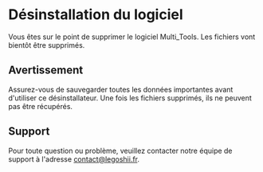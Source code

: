 
# Désinstallation du logiciel

Vous êtes sur le point de supprimer le logiciel Multi_Tools. Les fichiers vont bientôt être supprimés.

## Avertissement

Assurez-vous de sauvegarder toutes les données importantes avant d'utiliser ce désinstallateur. Une fois les fichiers supprimés, ils ne peuvent pas être récupérés.

## Support

Pour toute question ou problème, veuillez contacter notre équipe de support à l'adresse contact@legoshii.fr.
